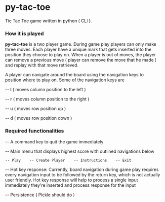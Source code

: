 # py-tac-toe

Tic Tac Toe game written in python ( CLI ).

### How it is played

**py-tac-toe** is a two player game. During game play players can only make three moves.
Each player have a unique mark that gets inserted into the position they
choose to play on. When a player is out of moves, the player can remove a previous move ( player can remove the move that he made ) and replay with that move retrieved.

A player can navigate around the board using the navigation keys to position where to play on. Some of the navigation keys are

-- l ( moves column position to the left )

-- r ( moves column position to the right )

-- u ( moves row position up )

-- d ( moves row position down )

### Required functionalities

-- A command key to quit the game immediately

-- Main menu that displays highest score with outlined navigations below

    -- Play    -- Create Player    -- Instructions    -- Exit

-- Hot key response: Currently, board navigation during game play requires every navigation input to be followed by the return key, which is not actually user friendly. Hot key response will help to process a single input immediately they're inserted and process response for the input

-- Persistence ( Pickle should do )
